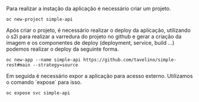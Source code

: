 Para realizar a instação da aplicação é necessário criar um projeto.

```
oc new-project simple-api
```

Após criar o projeto, é necessário realizar o deploy da aplicação, utilizando o s2i para realizar a varredura do projeto no github e gerar a criação da imagem e os componentes de deploy (deployment, service, build ...) podemos realizar o deploy da seguinte forma.

```
oc new-app --name simple-api https://github.com/tavelino/simple-rest#main --strategy=source
```

Em seguida é necessário expor a aplicação para acesso externo. Utilizamos o comando ´expose´ para isso.

```
oc expose svc simple-api
```
